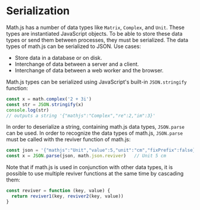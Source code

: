 # Serialization

Math.js has a number of data types like `Matrix`, `Complex`, and `Unit`. These
types are instantiated JavaScript objects. To be able to store these data types
or send them between processes, they must be serialized. The data types of
math.js can be serialized to JSON. Use cases:

- Store data in a database or on disk.
- Interchange of data between a server and a client.
- Interchange of data between a web worker and the browser.

Math.js types can be serialized using JavaScript's built-in `JSON.stringify`
function:

```js
const x = math.complex('2 + 3i')
const str = JSON.stringify(x)
console.log(str)
// outputs a string '{"mathjs":"Complex","re":2,"im":3}'
```

In order to deserialize a string, containing math.js data types, `JSON.parse`
can be used. In order to recognize the data types of math.js, `JSON.parse` must
be called with the reviver function of math.js:

```js
const json = '{"mathjs":"Unit","value":5,"unit":"cm","fixPrefix":false}'
const x = JSON.parse(json, math.json.reviver)   // Unit 5 cm
```

Note that if math.js is used in conjunction with other data types, it is
possible to use multiple reviver functions at the same time by cascading them:

```js
const reviver = function (key, value) {
  return reviver1(key, reviver2(key, value))
}
```
